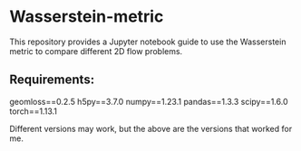 # Wasserstein-metric
This repository provides a Jupyter notebook guide to use the Wasserstein metric to compare different 2D flow problems. 

## Requirements:
geomloss==0.2.5
h5py==3.7.0
numpy==1.23.1
pandas==1.3.3
scipy==1.6.0
torch==1.13.1

Different versions may work, but the above are the versions that worked for me. 

